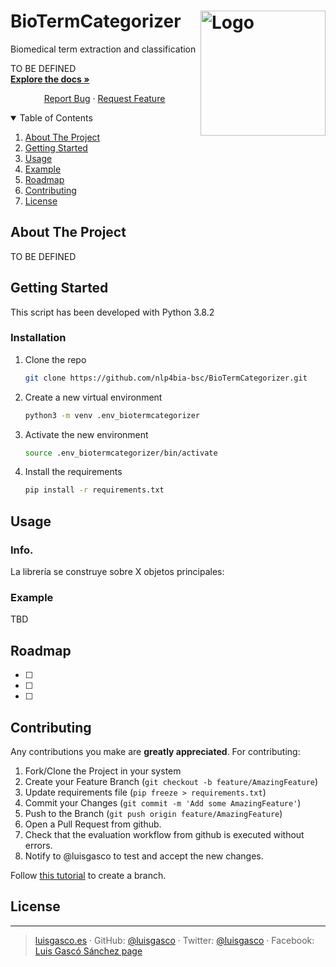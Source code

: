 <!--
*** Thanks for checking out the Best-README-Template. If you have a suggestion
*** that would make this better, please fork the repo and create a pull request
*** or simply open an issue with the tag "enhancement".
*** Thanks again! Now go create something AMAZING! :D
-->
<!-- PROJECT SHIELDS -->
<!--
*** I'm using markdown "reference style" links for readability.
*** Reference links are enclosed in brackets [ ] instead of parentheses ( ).
*** See the bottom of this document for the declaration of the reference variables
*** for contributors-url, forks-url, etc. This is an optional, concise syntax you may use.
*** https://www.markdownguide.org/basic-syntax/#reference-style-links
-->
<!--
#
[![Contributors][contributors-shield]][contributors-url]
[![Forks][forks-shield]][forks-url]
[![Stargazers][stars-shield]][stars-url]
[![Issues][issues-shield]][issues-url]
[![MIT License][license-shield]][license-url]
[![LinkedIn][linkedin-shield]][linkedin-url]
-->
<!-- PROJECT LOGO -->
#  BioTermCategorizer <img src="www/no_logo.png" alt="Logo" align="right"  width="200" height="200">

Biomedical term extraction and classification
<p align="left">
    TO BE DEFINED
    <br />
    <a href="https://github.com/nlp4bia-bsc/BioTermCategorizer"><strong>Explore the docs »</strong></a>
</p>
<p align="center">
    <a href="https://github.com/nlp4bia-bsc/BioTermCategorizer/issues">Report Bug</a>
    ·
    <a href="https://github.com/nlp4bia-bsc/BioTermCategorizer/issues">Request Feature</a>
</p>

<!-- TABLE OF CONTENTS -->
<details open="open">
  <summary>Table of Contents</summary>
  <ol>
    <li>
      <a href="#about-the-project">About The Project</a>
    </li>
    <li>
      <a href="#getting-started">Getting Started</a>
    </li>
    <li><a href="#usage">Usage</a></li>
    <li><a href="#example">Example</a></li>
    <li><a href="#roadmap">Roadmap</a></li>
    <li><a href="#contributing">Contributing</a></li>
    <li><a href="#license">License</a></li>
  </ol>
</details>
<!-- ABOUT THE PROJECT -->


## About The Project
TO BE DEFINED

<!-- GETTING STARTED -->
## Getting Started

This script has been developed with Python 3.8.2

### Installation

1. Clone the repo

   ```sh
   git clone https://github.com/nlp4bia-bsc/BioTermCategorizer.git
   ```

2. Create a new virtual environment

   ```sh
   python3 -m venv .env_biotermcategorizer
   ```

3. Activate the new environment

   ```sh
   source .env_biotermcategorizer/bin/activate
   ```

4. Install the requirements

    ```sh
    pip install -r requirements.txt
    ```

<!-- USAGE EXAMPLES -->
## Usage
### Info.
La librería se construye sobre X objetos principales:

### Example
TBD 

<!-- ROADMAP -->
## Roadmap
* [ ]  
* [ ] 
* [ ] 
<!-- CONTRIBUTING -->
## Contributing

Any contributions you make are **greatly appreciated**. For contributing:

1. Fork/Clone the Project in your system
2. Create your Feature Branch (`git checkout -b feature/AmazingFeature`)
3. Update requirements file (`pip freeze > requirements.txt`)
4. Commit your Changes (`git commit -m 'Add some AmazingFeature'`)
5. Push to the Branch (`git push origin feature/AmazingFeature`)
6. Open a Pull Request from github.
7. Check that the evaluation workflow from github is executed without errors.
8. Notify to @luisgasco to test and accept the new changes.

Follow [this tutorial](https://github.com/Kunena/Kunena-Forum/wiki/Create-a-new-branch-with-git-and-manage-branches) to create a branch.

<!-- LICENSE -->
## License


-----
> [luisgasco.es](http://luisgasco.es/) · GitHub:
> [@luisgasco](https://github.com/luisgasco) · Twitter:
> [@luisgasco](https://twitter.com/luisgasco) · Facebook: [Luis Gascó
> Sánchez
> page](https://www.facebook.com/Luis-Gasco-Sanchez-165003227504667)
<!-- MARKDOWN LINKS & IMAGES -->
<!-- https://www.markdownguide.org/basic-syntax/#reference-style-links -->
[contributors-shield]: https://img.shields.io/github/contributors/othneildrew/Best-README-Template.svg?style=for-the-badge
[contributors-url]: https://github.com/othneildrew/Best-README-Template/graphs/contributors
[forks-shield]: https://img.shields.io/github/forks/othneildrew/Best-README-Template.svg?style=for-the-badge
[forks-url]: https://github.com/othneildrew/Best-README-Template/network/members
[stars-shield]: https://img.shields.io/github/stars/othneildrew/Best-README-Template.svg?style=for-the-badge
[stars-url]: https://github.com/othneildrew/Best-README-Template/stargazers
[issues-shield]: https://img.shields.io/github/issues/othneildrew/Best-README-Template.svg?style=for-the-badge
[issues-url]: https://github.com/othneildrew/Best-README-Template/issues
[license-shield]: https://img.shields.io/github/license/othneildrew/Best-README-Template.svg?style=for-the-badge
[license-url]: https://github.com/othneildrew/Best-README-Template/blob/master/LICENSE.txt
[linkedin-shield]: https://img.shields.io/badge/-LinkedIn-black.svg?style=for-the-badge&logo=linkedin&colorB=555
[linkedin-url]: https://linkedin.com/in/othneildrew
[product-screenshot]: images/screenshot.png
